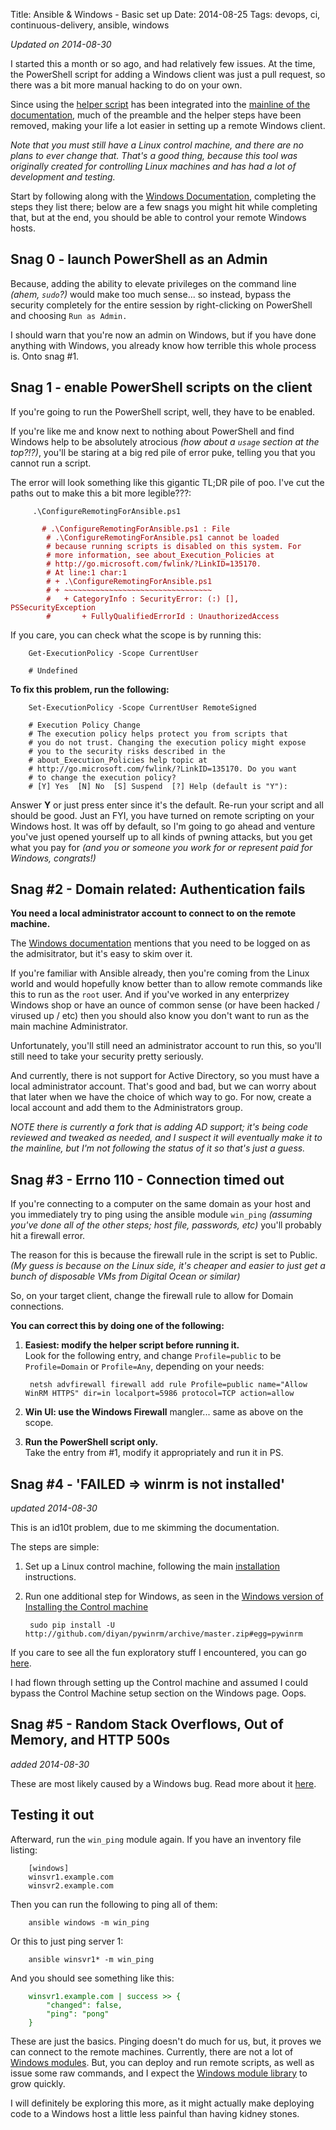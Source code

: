 Title: Ansible & Windows - Basic set up
Date: 2014-08-25
Tags: devops, ci, continuous-delivery, ansible, windows

*Updated on 2014-08-30*

I started this a month or so ago, and had relatively few issues. At the
time, the PowerShell script for adding a Windows client was just a pull
request, so there was a bit more manual hacking to do on your own.

Since using the [helper script][] has been integrated into the
[mainline of the documentation][doc], much of the preamble and the
helper steps have been removed, making your life a lot easier in
setting up a remote Windows client.

*Note that you must still have a Linux control machine, and there
are no plans to ever change that. That's a good thing, because
this tool was originally created for controlling Linux machines and
has had a lot of development and testing.*

Start by following along with the [Windows Documentation][doc], 
completing the steps they list there; below are a few snags you
might hit while completing that, but at the end, you should be
able to control your remote Windows hosts.


## Snag 0 - launch PowerShell as an Admin

Because, adding the ability to elevate privileges on the command line
*(ahem, `sudo`?)* would make too much sense... so instead, bypass the 
security completely for the entire session by right-clicking on 
PowerShell and choosing `Run as Admin.`

I should warn that you're now an admin on Windows, but if you have done
anything with Windows, you already know how terrible this whole process
is. Onto snag #1.

## Snag 1 - enable PowerShell scripts on the client

If you're going to run the PowerShell script, well, they have to be 
enabled. 

If you're like me and know next to nothing about PowerShell and find 
Windows help to be absolutely atrocious *(how about a `usage` section at
the top?!?)*, you'll be staring at a big red pile of error puke, 
telling you that you cannot run a script.

The error will look something like this gigantic TL;DR pile of poo. 
I've cut the paths out to make this a bit more legible???:


<pre><code>		.\ConfigureRemotingForAnsible.ps1
		
<font color="990000">		# .\ConfigureRemotingForAnsible.ps1 : File 
		# .\ConfigureRemotingForAnsible.ps1 cannot be loaded
		# because running scripts is disabled on this system. For 
		# more information, see about_Execution_Policies at
		# http://go.microsoft.com/fwlink/?LinkID=135170.
		# At line:1 char:1
		# + .\ConfigureRemotingForAnsible.ps1
		# + ~~~~~~~~~~~~~~~~~~~~~~~~~~~~~~~~~
		#	+ CategoryInfo : SecurityError: (:) [], PSSecurityException
		#		+ FullyQualifiedErrorId : UnauthorizedAccess
</font></code></pre>

If you care, you can check what the scope is by running this:

		Get-ExecutionPolicy -Scope CurrentUser
		
		# Undefined
		
**To fix this problem, run the following:**
		
		
		Set-ExecutionPolicy -Scope CurrentUser RemoteSigned

		# Execution Policy Change
		# The execution policy helps protect you from scripts that 
		# you do not trust. Changing the execution policy might expose
		# you to the security risks described in the 
		# about_Execution_Policies help topic at
		# http://go.microsoft.com/fwlink/?LinkID=135170. Do you want 
		# to change the execution policy?
		# [Y] Yes  [N] No  [S] Suspend  [?] Help (default is "Y"):
		
Answer **Y** or just press enter since it's the default. Re-run 
your script and all should be good. Just an FYI, you have turned 
on remote scripting on your Windows host. It was off by default,
so I'm going to go ahead and venture you've just opened yourself 
up to all kinds of pwning attacks, but you get what you pay for 
*(and you or someone you work for or represent paid for Windows, 
congrats!)*

## Snag #2 - Domain related: Authentication fails

**You need a local administrator account to connect to on the remote
machine.**

The [Windows documentation][doc] mentions that you need to be
logged on as the admisitrator, but it's easy to skim over it.

If you're familiar with Ansible already, then you're coming from
the Linux world and would hopefully know better than to allow
remote commands like this to run as the `root` user. And if you've
worked in any enterprizey Windows shop or have an ounce of common
sense (or have been hacked / virused up / etc) then you should also
know you don't want to run as the main machine Administrator.

Unfortunately, you'll still need an administrator account to run
this, so you'll still need to take your security pretty seriously.

And currently, there is not support for Active Directory,
so you must have a local administrator account. That's good and bad,
but we can worry about that later when we have the choice of 
which way to go. For now, create a local account and add them to 
the Administrators group.

*NOTE there is currently a fork that is adding AD support; it's
being code reviewed and tweaked as needed, and I suspect it will
eventually make it to the mainline, but I'm not following the status
of it so that's just a guess.*

## Snag #3 - Errno 110 - Connection timed out

If you're connecting to a computer on the same domain as your 
host and you immediately try to ping using the ansible module 
`win_ping` *(assuming you've  done all of the other steps; host 
file, passwords, etc)* you'll probably hit a firewall error.

The reason for this is because the firewall rule in the script is 
set to Public. *(My guess is because on the Linux side, it's 
cheaper and easier to just get a bunch of disposable VMs from 
Digital Ocean or similar)*

So, on your target client, change the firewall rule to allow for 
Domain connections.

**You can correct this by doing one of the following:**

1. **Easiest: modify the helper script before running it.**  
Look for the following entry, and change `Profile=public` to be 
`Profile=Domain` or `Profile=Any`, depending on your needs:  
  
		netsh advfirewall firewall add rule Profile=public name="Allow WinRM HTTPS" dir=in localport=5986 protocol=TCP action=allow
  
2. **Win UI: use the Windows Firewall** mangler... same as above on the
scope.

3. **Run the PowerShell script only.**  
Take the entry from #1, modify it appropriately and run it in PS.

## Snag #4 - 'FAILED => winrm is not installed'

*updated 2014-08-30*

This is an id10t problem, due to me skimming the documentation.

The steps are simple:

1. Set up a Linux control machine, following the main
[installation](http://docs.ansible.com/intro_installation.html)
instructions.

2. Run one additional step for Windows, as seen in the [Windows version of Installing the Control machine](http://docs.ansible.com/intro_windows.html#installing-on-the-control-machine)

		sudo pip install -U http://github.com/diyan/pywinrm/archive/master.zip#egg=pywinrm

If you care to see all the fun exploratory stuff I encountered, you can 
go [here](https://groups.google.com/forum/#!topic/ansible-project/Qhg2N7OSBbY).

I had flown through setting up the Control machine and assumed I could
bypass the Control Machine setup section on the Windows page. Oops.


## Snag #5 - Random Stack Overflows, Out of Memory, and HTTP 500s

*added 2014-08-30*

These are most likely caused by a Windows bug. Read more about it
[here](http://damonoverboe.org/post/ansible-and-windows-timeouts-stack-overflows-out-of-memory).


## Testing it out

Afterward, run the `win_ping` module again. If you have an inventory
file listing:

		[windows]
		winsvr1.example.com
		winsvr2.example.com


Then you can run the following to ping all of them:

		ansible windows -m win_ping
		
Or this to just ping server 1:

		ansible winsvr1* -m win_ping
		
And you should see something like this:


<pre><code><font color="006600">    winsvr1.example.com | success &gt;&gt; {
        "changed": false, 
        "ping": "pong"
    }
</font></code></pre>
		

These are just the basics. Pinging doesn't do much for us, but,
it proves we can connect to the remote machines. Currently, there
are not a lot of [Windows modules][lib]. But, you can deploy
and run remote scripts, as well as issue some raw commands, and I 
expect the [Windows module library][lib] to grow quickly.

I will definitely be exploring this more, as it might actually make
deploying code to a Windows host a little less painful than 
having kidney stones.



[helper script]: https://github.com/ansible/ansible/blob/devel/examples/scripts/ConfigureRemotingForAnsible.ps1

[doc]: http://docs.ansible.com/intro_windows.html

[lib]: http://docs.ansible.com/list_of_windows_modules.html

